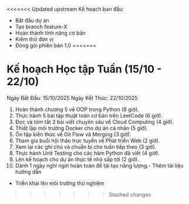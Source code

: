 <<<<<<< Updated upstream
Kế hoạch ban đầu:
- Bắt đầu dự án
- Tạo branch feature-X
- Hoàn thành tính năng cơ bản
- Kiểm thử đơn vị
- Đóng gói phiên bản 1.0
=======
# Kế hoạch Học tập Tuần (15/10 - 22/10)

Ngày Bắt Đầu: 15/10/2025
Ngày Kết Thúc: 22/10/2025

1. Hoàn thành chương 5 về OOP trong Python (8 giờ).
2. Thực hành 5 bài tập thuật toán cơ bản trên LeetCode (6 giờ).
3. Đọc và tóm tắt 3 bài viết chuyên sâu về Cloud Computing (4 giờ).
4. Thiết lập môi trường Docker cho dự án cá nhân (5 giờ).
5. Ôn tập kiến thức về Git Flow và Merging (3 giờ).
6. Tham gia buổi hội thảo trực tuyến về Phát triển Web (2 giờ).
7. Xem lại các ghi chú và chuẩn bị cho tuần tiếp theo (3 giờ).
8. Thực hành Unit Testing cho các hàm Python đã viết (4 giờ).
9. Lên kế hoạch cho dự án thực tế nhỏ sắp tới (2 giờ).
10. Dành 1 ngày nghỉ ngơi hoàn toàn để tái tạo năng lượng.- Thêm tài liệu hướng dẫn
- Triển khai lên môi trường thử nghiệm
>>>>>>> Stashed changes
